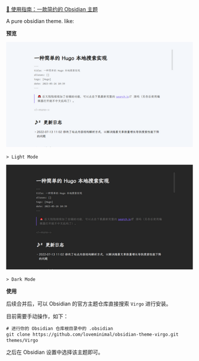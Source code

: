 [📘 使用指南：一款简约的 Obsidian 主题](https://aituyaa.com/%E4%B8%80%E6%AC%BE%E7%AE%80%E7%BA%A6%E7%9A%84-obsidian-%E4%B8%BB%E9%A2%98/)

A pure obsidian theme. like:

**预览**

![](assets/screenshot.png)

`> Light Mode`

![](assets/screenshot-dark.png)

`> Dark Mode`

**使用**

后续合并后，可以 Obsidian 的官方主题仓库直接搜索 `Virgo` 进行安装。

目前需要手动操作，如下：

```
# 进行你的 Obsidian 仓库根目录中的 .obsidian
git clone https://github.com/loveminimal/obsidian-theme-virgo.git themes/Virgo
```

之后在 Obsidian 设置中选择该主题即可。
